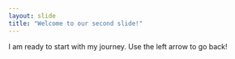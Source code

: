 ```yaml
---
layout: slide
title: "Welcome to our second slide!"
---
```

I am ready to start with my journey. 
Use the left arrow to go back!
